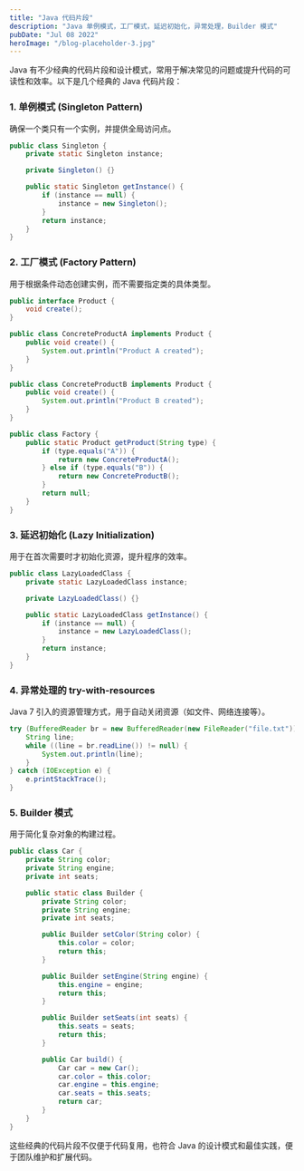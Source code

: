 ```yaml
---
title: "Java 代码片段"
description: "Java 单例模式，工厂模式，延迟初始化，异常处理，Builder 模式"
pubDate: "Jul 08 2022"
heroImage: "/blog-placeholder-3.jpg"
---
```


Java 有不少经典的代码片段和设计模式，常用于解决常见的问题或提升代码的可读性和效率。以下是几个经典的 Java 代码片段：

### 1. 单例模式 (Singleton Pattern)

确保一个类只有一个实例，并提供全局访问点。

```java
public class Singleton {
    private static Singleton instance;

    private Singleton() {}

    public static Singleton getInstance() {
        if (instance == null) {
            instance = new Singleton();
        }
        return instance;
    }
}
```

### 2. 工厂模式 (Factory Pattern)

用于根据条件动态创建实例，而不需要指定类的具体类型。

```java
public interface Product {
    void create();
}

public class ConcreteProductA implements Product {
    public void create() {
        System.out.println("Product A created");
    }
}

public class ConcreteProductB implements Product {
    public void create() {
        System.out.println("Product B created");
    }
}

public class Factory {
    public static Product getProduct(String type) {
        if (type.equals("A")) {
            return new ConcreteProductA();
        } else if (type.equals("B")) {
            return new ConcreteProductB();
        }
        return null;
    }
}
```

### 3. 延迟初始化 (Lazy Initialization)

用于在首次需要时才初始化资源，提升程序的效率。

```java
public class LazyLoadedClass {
    private static LazyLoadedClass instance;

    private LazyLoadedClass() {}

    public static LazyLoadedClass getInstance() {
        if (instance == null) {
            instance = new LazyLoadedClass();
        }
        return instance;
    }
}
```

### 4. 异常处理的 try-with-resources

Java 7 引入的资源管理方式，用于自动关闭资源（如文件、网络连接等）。

```java
try (BufferedReader br = new BufferedReader(new FileReader("file.txt"))) {
    String line;
    while ((line = br.readLine()) != null) {
        System.out.println(line);
    }
} catch (IOException e) {
    e.printStackTrace();
}
```

### 5. Builder 模式

用于简化复杂对象的构建过程。

```java
public class Car {
    private String color;
    private String engine;
    private int seats;

    public static class Builder {
        private String color;
        private String engine;
        private int seats;

        public Builder setColor(String color) {
            this.color = color;
            return this;
        }

        public Builder setEngine(String engine) {
            this.engine = engine;
            return this;
        }

        public Builder setSeats(int seats) {
            this.seats = seats;
            return this;
        }

        public Car build() {
            Car car = new Car();
            car.color = this.color;
            car.engine = this.engine;
            car.seats = this.seats;
            return car;
        }
    }
}
```

这些经典的代码片段不仅便于代码复用，也符合 Java 的设计模式和最佳实践，便于团队维护和扩展代码。
